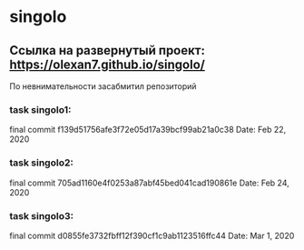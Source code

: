 # singolo

## Ссылка на развернутый проект: https://olexan7.github.io/singolo/

По невнимательности засабмитил репозиторий

### task singolo1:

final commit f139d51756afe3f72e05d17a39bcf99ab21a0c38
Date: Feb 22, 2020

### task singolo2:

final commit 705ad1160e4f0253a87abf45bed041cad190861e
Date: Feb 24, 2020

### task singolo3:

final commit d0855fe3732fbff12f390cf1c9ab1123516ffc44
Date: Mar 1, 2020
